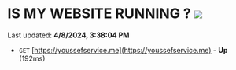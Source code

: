 # IS MY WEBSITE RUNNING ? [![](https://img.shields.io/static/v1?label=Sponsor&message=%E2%9D%A4&logo=GitHub&color=%23fe8e86)](https://github.com/sponsors/<username>)

Last updated: **4/8/2024, 3:38:04 PM**

- `GET` [https://youssefservice.me](https://youssefservice.me) - **Up** (192ms)
